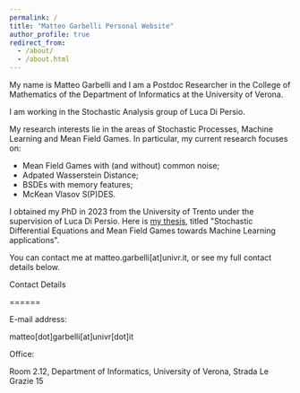 ```yaml
---
permalink: /
title: "Matteo Garbelli Personal Website"
author_profile: true
redirect_from: 
  - /about/
  - /about.html
---
```






My name is Matteo Garbelli and I am a Postdoc Researcher in the College of Mathematics of the Department of Informatics at the University of Verona. 

I am working in the Stochastic Analysis group of Luca Di Persio. 

My research interests lie in the areas of Stochastic Processes, Machine Learning and Mean Field Games. In particular, my current research focuses on:

- Mean Field Games with (and without) common noise;
- Adpated Wasserstein Distance;
- BSDEs with memory features;
- McKean Vlasov S(P)DES.



I obtained my PhD in 2023 from the University of Trento under the supervision of Luca Di Persio. Here is [my thesis](https:matteogarbelli.github.io/files/thesis), titled "Stochastic Differential Equations and Mean Field Games towards Machine Learning applications".

You can contact me at matteo.garbelli[at]univr.it, or see my full contact details below.



Contact Details

======


E-mail address:

matteo[dot]garbelli[at]univr[dot]it

Office:

Room 2.12, Department of Informatics, University of Verona, Strada Le Grazie 15

